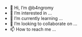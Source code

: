 - 👋 Hi, I’m @b4ngromy
- 👀 I’m interested in ...
- 🌱 I’m currently learning ...
- 💞️ I’m looking to collaborate on ...
- 📫 How to reach me ...

<!---
b4ngromy/b4ngromy is a ✨ special ✨ repository because its `README.md` (this file) appears on your GitHub profile.
You can click the Preview link to take a look at your changes.
--->
